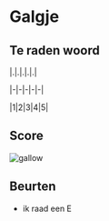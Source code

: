 # Galgje

## Te raden woord

|.|.|.|.|.| 

|-|-|-|-|-|

|1|2|3|4|5|

## Score
![gallow](./images/2.png)

## Beurten
* ik raad een E